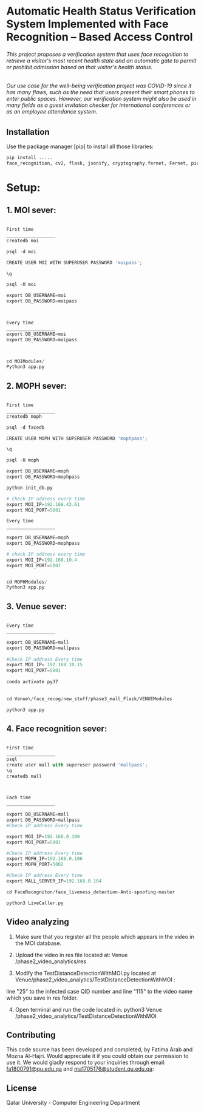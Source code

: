 # Automatic Health Status Verification System Implemented with Face Recognition – Based Access Control

###### This project proposes a verification system that uses face recognition to retrieve a visitor's most recent health state and an automatic gate to permit or prohibit admission based on that visitor's health status.
	 
###### Our use case for the well-being verification project was COVID-19 since it has many flaws, such as the need that users present their smart phones to enter public spaces. However, our verification system might also be used in many fields as a guest invitation checker for international conferences or as an employee attendance system.


## Installation

Use the package manager [pip] to install all those libraries:

```bash
pip install ..... 
face_recognition, cv2, flask, jsonify, cryptography.fernet, Fernet, pickle, numpy, np, random, os, psycopg2, Flask, render_template, request, url_for, redirect, Response, flask_cors, CORS, cross_origin, werkzeug.utils, secure_filename, werkzeug.datastructures, FileStorage, lib, Crypto.Cipher, AES, base64, b64encode, b64decode, flask_socketio, SocketIO, torch, torch.nn, torchvision, torchvision.transforms, torch.utils.data, sys, torch.optim, optim, lr_scheduler, timeit, default_timer, timer, pickle, time, copy, 


```
# Setup:

## 1. MOI sever:

```python

First time
__________________
createdb moi

psql -d moi

CREATE USER MOI WITH SUPERUSER PASSWORD 'moipass';

\q

psql -U moi 

export DB_USERNAME=moi
export DB_PASSWORD=moipass



Every time
__________________
export DB_USERNAME=moi
export DB_PASSWORD=moipass



cd MOIModules/
Python3 app.py

```
## 2. MOPH sever:

```python

First time
__________________
createdb moph

psql -d facedb

CREATE USER MOPH WITH SUPERUSER PASSWORD 'mophpass';

\q

psql -U moph 

export DB_USERNAME=moph
export DB_PASSWORD=mophpass

python init_db.py

# check IP address every time
export MOI_IP=192.168.43.61
export MOI_PORT=5001 

Every time
__________________

export DB_USERNAME=moph
export DB_PASSWORD=mophpass

# check IP address every time
export MOI_IP=192.168.10.4
export MOI_PORT=5001 


cd MOPHModules/
Python3 app.py


```
## 3. Venue sever:

```python

Every time
__________________

export DB_USERNAME=mall
export DB_PASSWORD=mallpass
 
#Check IP address Every time
export MOI_IP= 192.168.10.15
export MOI_PORT=5001
       
conda activate py37
 
 
cd Venue\/face_recog/new_stuff/phase3_mall_Flask/VENUEModules 

python3 app.py

```
## 4. Face recognition sever:

```python

First time
__________________
psql
create user mall with superuser password 'mallpass';
\q
createdb mall



Each time
__________________

export DB_USERNAME=mall
export DB_PASSWORD=mallpass
#Check IP address Every time

export MOI_IP=192.168.0.100
export MOI_PORT=5001

#Check IP address Every time
export MOPH_IP=192.168.0.106
export MOPH_PORT=5002

#Check IP address Every time
export MALL_SERVER_IP=192.168.0.104

cd FaceRecogniton/face_liveness_detection-Anti-spoofing-master

python3 LiveCaller.py
```
## Video analyzing
1. Make sure that you register all the people which appears in the video in the MOI database.

2. Upload the video in res file located at: Venue /phase2_video_analytics/res

3. Modify the TestDistanceDetectionWithMOI.py located at Venue/phase2_video_analytics/TestDistanceDetectionWithMOI :

line "25" to the infected case QID number and line "115" to the video name which you save in res folder. 

4. Open terminal and run the code located in:
python3 Venue /phase2_video_analytics/TestDistanceDetectionWithMOI


## Contributing

This code source has been developed and completed, by Fatima Arab and Mozna Al-Hajri. Would appreciate it if you could obtain our permission to use it. We would gladly respond to your inquiries through email: fa1800791@qu.edu.qa and ma1705176@student.qu.edu.qa:

## License

Qatar University - Computer Engineering Department 

